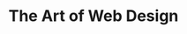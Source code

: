 ---
title: The Art of Web Design
number: ART 203
academic-home: Arts & Arch
description:  
course-type: [Additional]
bulletin-link: http://bulletins.psu.edu/undergrad/courses/a/art/203
pathway-list: [Generalist, Digital Design, Interactive Media Developer]
---
